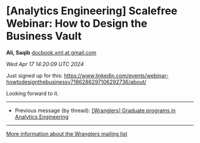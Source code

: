 


[Analytics Engineering] Scalefree Webinar: How to Design the Business Vault
===========================================================================


**Ali, Saqib**
[docbook.xml at gmail.com](mailto:wranglers%40analyticsengineering.net?Subject=Re%3A%20%5BWranglers%5D%20Scalefree%20Webinar%3A%20How%20to%20Design%20the%20Business%20Vault&In-Reply-To=%3CCABDm0O_TCRkFrK4jmuWL8Pp3Fz0PuOgnHOCJx2gRwPhMir-Ytw%40mail.gmail.com%3E "[Wranglers] Scalefree Webinar: How to Design the Business Vault")   

*Wed Apr 17 14:20:09 UTC 2024*  

Just signed up for this:
<https://www.linkedin.com/events/webinar-howtodesignthebusinessv7186286297106292736/about/>

Looking forward to it.
  
  




---


* Previous message (by thread): [[Wranglers] Graduate programs in Analytics Engineering](000051.html)




---


[More information about the Wranglers
mailing list](https://analyticsengineering.net/mailman/listinfo/wranglers)  





